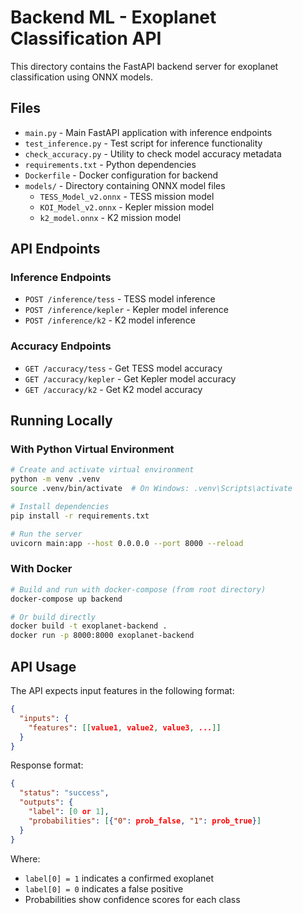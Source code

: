 # Backend ML - Exoplanet Classification API

This directory contains the FastAPI backend server for exoplanet classification using ONNX models.

## Files

- `main.py` - Main FastAPI application with inference endpoints
- `test_inference.py` - Test script for inference functionality
- `check_accuracy.py` - Utility to check model accuracy metadata
- `requirements.txt` - Python dependencies
- `Dockerfile` - Docker configuration for backend
- `models/` - Directory containing ONNX model files
  - `TESS_Model_v2.onnx` - TESS mission model
  - `KOI_Model_v2.onnx` - Kepler mission model
  - `k2_model.onnx` - K2 mission model

## API Endpoints

### Inference Endpoints

- `POST /inference/tess` - TESS model inference
- `POST /inference/kepler` - Kepler model inference
- `POST /inference/k2` - K2 model inference

### Accuracy Endpoints

- `GET /accuracy/tess` - Get TESS model accuracy
- `GET /accuracy/kepler` - Get Kepler model accuracy
- `GET /accuracy/k2` - Get K2 model accuracy

## Running Locally

### With Python Virtual Environment

```bash
# Create and activate virtual environment
python -m venv .venv
source .venv/bin/activate  # On Windows: .venv\Scripts\activate

# Install dependencies
pip install -r requirements.txt

# Run the server
uvicorn main:app --host 0.0.0.0 --port 8000 --reload
```

### With Docker

```bash
# Build and run with docker-compose (from root directory)
docker-compose up backend

# Or build directly
docker build -t exoplanet-backend .
docker run -p 8000:8000 exoplanet-backend
```

## API Usage

The API expects input features in the following format:

```json
{
  "inputs": {
    "features": [[value1, value2, value3, ...]]
  }
}
```

Response format:

```json
{
  "status": "success",
  "outputs": {
    "label": [0 or 1],
    "probabilities": [{"0": prob_false, "1": prob_true}]
  }
}
```

Where:

- `label[0] = 1` indicates a confirmed exoplanet
- `label[0] = 0` indicates a false positive
- Probabilities show confidence scores for each class

